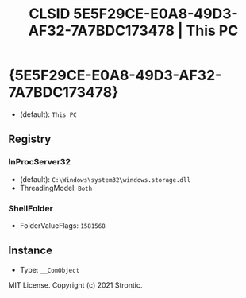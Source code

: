﻿---
title: "CLSID 5E5F29CE-E0A8-49D3-AF32-7A7BDC173478 | This PC"
excerpt: What is COM-Object CLSID 5E5F29CE-E0A8-49D3-AF32-7A7BDC173478?
---

# {5E5F29CE-E0A8-49D3-AF32-7A7BDC173478}

* (default): `This PC`

## Registry


### InProcServer32

* (default): `C:\Windows\system32\windows.storage.dll`
* ThreadingModel: `Both`

### ShellFolder

* FolderValueFlags: `1581568`

## Instance

* Type: `__ComObject`

MIT License. Copyright (c) 2021 Strontic.


